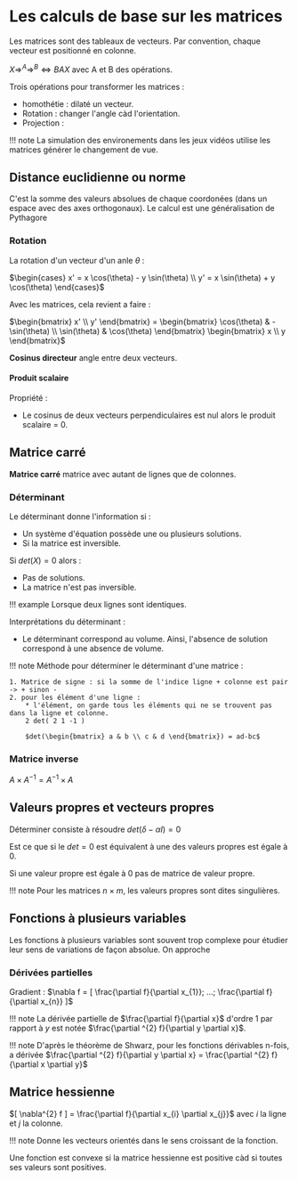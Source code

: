 # Les calculs de base sur les matrices

Les matrices sont des tableaux de vecteurs. Par convention, chaque vecteur est positionné en colonne.

$X \Rightarrow^{A} \Rightarrow ^{B} \Leftrightarrow BAX$ avec A et B des opérations.

Trois opérations pour transformer les matrices :

* homothétie : dilaté un vecteur.
* Rotation : changer l'angle càd l'orientation.
* Projection : 

!!! note
    La simulation des environements dans les jeux vidéos utilise les matrices générer le changement de vue.

## Distance euclidienne ou norme

C'est la somme des valeurs absolues de chaque coordonées (dans un espace avec des axes orthogonaux).
Le calcul est une généralisation de Pythagore

### Rotation 

La rotation d'un vecteur d'un anle $\theta$ :

$\begin{cases}
 x' = x \cos(\theta) - y \sin(\theta) \\
 y' = x \sin(\theta) + y \cos(\theta)
\end{cases}$

Avec les matrices, cela revient a faire :

$\begin{bmatrix} x' \\ y' \end{bmatrix} = 
\begin{bmatrix}
    \cos(\theta) & -\sin(\theta) \\ \sin(\theta) & \cos(\theta)
 \end{bmatrix}
\begin{bmatrix} x \\ y \end{bmatrix}$

__Cosinus directeur__ angle entre deux vecteurs.

#### Produit scalaire

Propriété :

* Le cosinus de deux vecteurs perpendiculaires est nul alors le produit scalaire = 0.

## Matrice carré

__Matrice carré__ matrice avec autant de lignes que de colonnes.

### Déterminant

Le déterminant donne l'information si : 

* Un système d'équation possède une ou plusieurs solutions.
* Si la matrice est inversible.

Si $det(X) = 0$ alors :

* Pas de solutions.
* La matrice n'est pas inversible.

!!! example
    Lorsque deux lignes sont identiques.

Interprétations du déterminant :

* Le déterminant correspond au volume. Ainsi, l'absence de solution correspond à une absence de volume.

!!! note
    Méthode pour déterminer le déterminant d'une matrice : 

    1. Matrice de signe : si la somme de l'indice ligne + colonne est pair -> + sinon -
    2. pour les élément d'une ligne :
        * l'élément, on garde tous les éléments qui ne se trouvent pas dans la ligne et colonne.
        2 det( 2 1 -1 )

        $det(\begin{bmatrix} a & b \\ c & d \end{bmatrix}) = ad-bc$

### Matrice inverse

$A \times A^{-1} = A^{-1} \times A$

## Valeurs propres et vecteurs propres

Déterminer consiste à résoudre $det(\delta - \alpha I) = 0$ 

Est ce que si le $det = 0$ est équivalent à une des valeurs propres est égale à 0.

Si une valeur propre est égale à 0 pas de matrice de valeur propre.

!!! note
    Pour les matrices $n \times m$, les valeurs propres sont dites singulières.

## Fonctions à plusieurs variables

Les fonctions à plusieurs variables sont souvent trop complexe pour étudier leur sens de variations de façon absolue. On approche 


### Dérivées partielles

Gradient : $\nabla f = [ \frac{\partial f}{\partial x_{1}}; ...; \frac{\partial f}{\partial x_{n}} ]$

!!! note
    La dérivée partielle de $\frac{\partial f}{\partial x}$ d'ordre 1 par rapport à $y$ est notée $\frac{\partial ^{2} f}{\partial y \partial x}$.

!!! note
    D'après le théorème de Shwarz, pour les fonctions dérivables n-fois, a dérivée $\frac{\partial ^{2} f}{\partial y \partial x} = \frac{\partial ^{2} f}{\partial x \partial y}$

## Matrice hessienne

$[ \nabla^{2} f ] = \frac{\partial f}{\partial x_{i} \partial x_{j}}$ avec $i$ la ligne et $j$ la colonne.

!!! note
    Donne les vecteurs orientés dans le sens croissant de la fonction.

Une fonction est convexe si la matrice hessienne est positive càd si toutes ses valeurs sont positives.